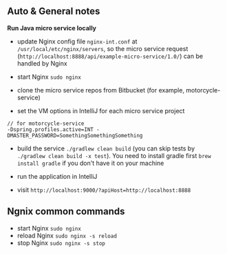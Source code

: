 ## Auto & General notes

__Run Java micro service locally__

- update Nginx config file `nginx-int.conf` at `/usr/local/etc/nginx/servers`, so the micro service request (`http://localhost:8888/api/example-micro-service/1.0/`) can be handled by Nginx

- start Nginx `sudo nginx`

- clone the micro service repos from Bitbucket (for example, motorcycle-service)

- set the VM options in IntelliJ for each micro service project

```
// for motorcycle-service
-Dspring.profiles.active=INT -DMASTER_PASSWORD=SomethingSomethingSomething
```

- build the service `./gradlew clean build` (you can skip tests by `./gradlew clean build -x test`). You need to install gradle first `brew install gradle` if you don't have it on your machine

- run the application in IntelliJ

- visit `http://localhost:9000/?apiHost=http://localhost:8888`

## Ngnix common commands

- start Nginx `sudo nginx`
- reload Nginx `sudo nginx -s reload`
- stop Nginx `sudo nginx -s stop`
